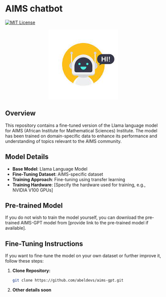 # AIMS chatbot
[![MIT License](https://img.shields.io/badge/License-MIT-green.svg)](https://choosealicense.com/licenses/mit/)

<p align="center"><img src="/docs/images.jpeg" alt="Alt text" title="Optional title"></p>

## Overview

This repository contains a fine-tuned version of the Llama language model for AIMS (African Institute for Mathematical Sciences) Institute. The model has been trained on domain-specific data to enhance its performance and understanding of topics relevant to the AIMS community.

## Model Details

- **Base Model**: Llama Language Model
- **Fine-Tuning Dataset**: AIMS-specific dataset
- **Training Approach**: Fine-tuning using transfer learning
- **Training Hardware**: [Specify the hardware used for training, e.g., NVIDIA V100 GPUs]

## Pre-trained Model

If you do not wish to train the model yourself, you can download the pre-trained AIMS-GPT model from [provide link to the pre-trained model if available].

## Fine-Tuning Instructions

If you want to fine-tune the model on your own dataset or further improve it, follow these steps:

1. **Clone Repository:**
   ```bash
   git clone https://github.com/abeldevs/aims-gpt.git
   
2. **Other details soon**
